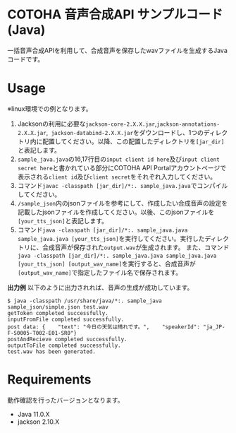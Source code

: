 COTOHA 音声合成API サンプルコード(Java)
====
一括音声合成APIを利用して、合成音声を保存したwavファイルを生成するJavaコードです。

# Usage
※linux環境での例となります。
1. Jacksonの利用に必要な`jackson-core-2.X.X.jar`,`jackson-annotations-2.X.X.jar`,` jackson-databind-2.X.X.jar`をダウンロードし、1つのディレクトリ内に配置してください。以降、この配置したディレクトリを`[jar_dir]`と表記します。
1. `sample_java.java`の16,17行目の`input client id here`及び`input client secret here`と書かれている部分にCOTOHA API Portalアカウントページで表示される`client id`及び`client secret`をそれぞれ入力してください。
1. コマンド`javac -classpath [jar_dir]/*:. sample_java.java`でコンパイルしてください。
1. `/sample_json`内のjsonファイルを参考にして、作成したい合成音声の設定を記載したjsonファイルを作成してください。以後、このjsonファイルを`[your_tts_json]`と表記します。
1. コマンド`java -classpath [jar_dir]/*:. sample_java.java sample_java.java [your_tts_json]`を実行してください。実行したディレクトリに、合成音声が保存された`output.wav`が生成されます。
また、コマンド`java -classpath [jar_dir]/*:. sample_java.java sample_java.java [your_tts_json] [output_wav_name]`を実行すると、合成音声が`[output_wav_name]`で指定したファイル名で保存されます。

**出力例**
以下のように出力されれば、音声の生成が成功しています。
```
$ java -classpath /usr/share/java/*:. sample_java sample_json/simple.json test.wav
getToken completed successfully.
inputFromFile completed successfully.
post data: {    "text": "今日の天気は晴れです。",    "speakerId": "ja_JP-F-S0005-T002-E01-SR0"}
postAndRecieve completed successfully.
outputToFile completed successfully.
test.wav has been generated.
```

# Requirements
動作確認を行ったバージョンとなります。
- Java 11.0.X
- jackson 2.10.X